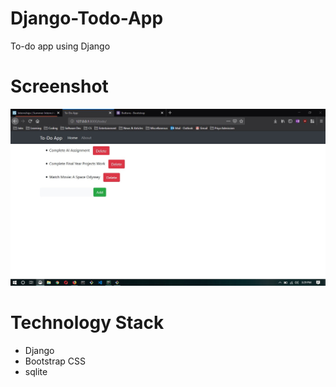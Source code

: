 # Django-Todo-App
To-do app using Django

# Screenshot
<img src="https://github.com/zed1025/Django-Todo-App/blob/master/ss.jpg">

# Technology Stack

- Django
- Bootstrap CSS
- sqlite 
